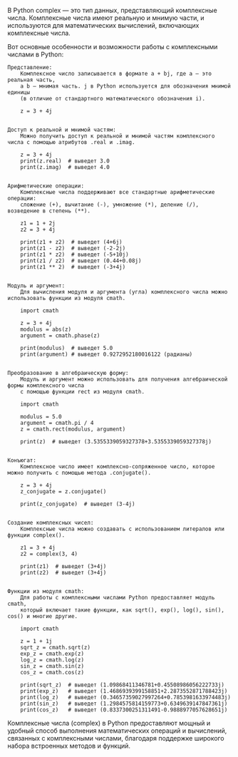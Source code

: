 

В Python complex — это тип данных, представляющий комплексные числа.
Комплексные числа имеют реальную и мнимую части, и используются
для математических вычислений, включающих комплексные числа.


Вот основные особенности и возможности работы с комплексными числами в Python:

    Представление:
        Комплексное число записывается в формате a + bj, где a — это реальная часть,
        а b — мнимая часть. j в Python используется для обозначения мнимой единицы
        (в отличие от стандартного математического обозначения i).

        z = 3 + 4j


    Доступ к реальной и мнимой частям:
        Можно получить доступ к реальной и мнимой частям комплексного числа с помощью атрибутов .real и .imag.

        z = 3 + 4j
        print(z.real)  # выведет 3.0
        print(z.imag)  # выведет 4.0


    Арифметические операции:
        Комплексные числа поддерживают все стандартные арифметические операции:
        сложение (+), вычитание (-), умножение (*), деление (/), возведение в степень (**).

        z1 = 1 + 2j
        z2 = 3 + 4j

        print(z1 + z2)  # выведет (4+6j)
        print(z1 - z2)  # выведет (-2-2j)
        print(z1 * z2)  # выведет (-5+10j)
        print(z1 / z2)  # выведет (0.44+0.08j)
        print(z1 ** 2)  # выведет (-3+4j)


    Модуль и аргумент:
        Для вычисления модуля и аргумента (угла) комплексного числа можно использовать функции из модуля cmath.

        import cmath

        z = 3 + 4j
        modulus = abs(z)
        argument = cmath.phase(z)

        print(modulus)  # выведет 5.0
        print(argument) # выведет 0.9272952180016122 (радианы)


    Преобразование в алгебраическую форму:
        Модуль и аргумент можно использовать для получения алгебраической формы комплексного числа
        с помощью функции rect из модуля cmath.

        import cmath

        modulus = 5.0
        argument = cmath.pi / 4
        z = cmath.rect(modulus, argument)

        print(z)  # выведет (3.5355339059327378+3.5355339059327378j)


    Конъюгат:
        Комплексное число имеет комплексно-сопряженное число, которое можно получить с помощью метода .conjugate().

        z = 3 + 4j
        z_conjugate = z.conjugate()

        print(z_conjugate)  # выведет (3-4j)


    Создание комплексных чисел:
        Комплексные числа можно создавать с использованием литералов или функции complex().

        z1 = 3 + 4j
        z2 = complex(3, 4)

        print(z1)  # выведет (3+4j)
        print(z2)  # выведет (3+4j)


    Функции из модуля cmath:
        Для работы с комплексными числами Python предоставляет модуль cmath,
        который включает такие функции, как sqrt(), exp(), log(), sin(), cos() и многие другие.

        import cmath

        z = 1 + 1j
        sqrt_z = cmath.sqrt(z)
        exp_z = cmath.exp(z)
        log_z = cmath.log(z)
        sin_z = cmath.sin(z)
        cos_z = cmath.cos(z)

        print(sqrt_z)  # выведет (1.09868411346781+0.45508986056222733j)
        print(exp_z)   # выведет (1.4686939399158851+2.2873552871788423j)
        print(log_z)   # выведет (0.34657359027997264+0.7853981633974483j)
        print(sin_z)   # выведет (1.2984575814159773+0.6349639147847361j)
        print(cos_z)   # выведет (0.8337300251311491-0.9888977057628651j)


Комплексные числа (complex) в Python предоставляют мощный и удобный способ выполнения
математических операций и вычислений, связанных с комплексными числами,
благодаря поддержке широкого набора встроенных методов и функций.


